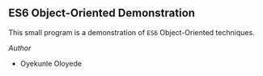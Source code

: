 ## ES6 Object-Oriented Demonstration
This small program is a demonstration of ```ES6``` Object-Oriented techniques.

*Author*
* Oyekunle Oloyede
